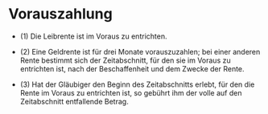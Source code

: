 # Vorauszahlung

- (1) Die Leibrente ist im Voraus zu entrichten.

- (2) Eine Geldrente ist für drei Monate vorauszuzahlen; bei einer anderen Rente bestimmt sich der Zeitabschnitt, für den sie im Voraus zu entrichten ist, nach der Beschaffenheit und dem Zwecke der Rente.

- (3) Hat der Gläubiger den Beginn des Zeitabschnitts erlebt, für den die Rente im Voraus zu entrichten ist, so gebührt ihm der volle auf den Zeitabschnitt entfallende Betrag.

